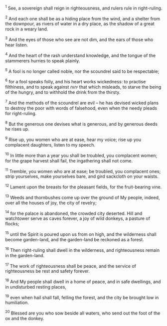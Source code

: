<sup>1</sup> See, a sovereign shall reign in righteousness, and rulers rule in right-ruling.

<sup>2</sup> And each one shall be as a hiding place from the wind, and a shelter from the downpour, as rivers of water in a dry place, as the shadow of a great rock in a weary land.

<sup>3</sup> And the eyes of those who see are not dim, and the ears of those who hear listen.

<sup>4</sup> And the heart of the rash understand knowledge, and the tongue of the stammerers hurries to speak plainly.

<sup>5</sup> A fool is no longer called noble, nor the scoundrel said to be respectable;

<sup>6</sup> for a fool speaks folly, and his heart works wickedness: to practise filthiness, and to speak against יהוה that which misleads, to starve the being of the hungry, and to withhold the drink from the thirsty.

<sup>7</sup> And the methods of the scoundrel are evil – he has devised wicked plans to destroy the poor with words of falsehood, even when the needy pleads for right-ruling.

<sup>8</sup> But the generous one devises what is generous, and by generous deeds he rises up.

<sup>9</sup> Rise up, you women who are at ease, hear my voice; rise up you complacent daughters, listen to my speech.

<sup>10</sup> In little more than a year you shall be troubled, you complacent women; for the grape harvest shall fail, the ingathering shall not come.

<sup>11</sup> Tremble, you women who are at ease; be troubled, you complacent ones; strip yourselves, make yourselves bare, and gird sackcloth on your waists.

<sup>12</sup> Lament upon the breasts for the pleasant fields, for the fruit-bearing vine.

<sup>13</sup> Weeds and thornbushes come up over the ground of My people, indeed, over all the houses of joy, the city of revelry;

<sup>14</sup> for the palace is abandoned, the crowded city deserted. Hill and watchtower serve as caves forever, a joy of wild donkeys, a pasture of flocks;

<sup>15</sup> until the Spirit is poured upon us from on high, and the wilderness shall become garden-land, and the garden-land be reckoned as a forest.

<sup>16</sup> Then right-ruling shall dwell in the wilderness, and righteousness remain in the garden-land.

<sup>17</sup> The work of righteousness shall be peace, and the service of righteousness be rest and safety forever.

<sup>18</sup> And My people shall dwell in a home of peace, and in safe dwellings, and in undisturbed resting places,

<sup>19</sup> even when hail shall fall, felling the forest, and the city be brought low in humiliation.

<sup>20</sup> Blessed are you who sow beside all waters, who send out the foot of the ox and the donkey.

